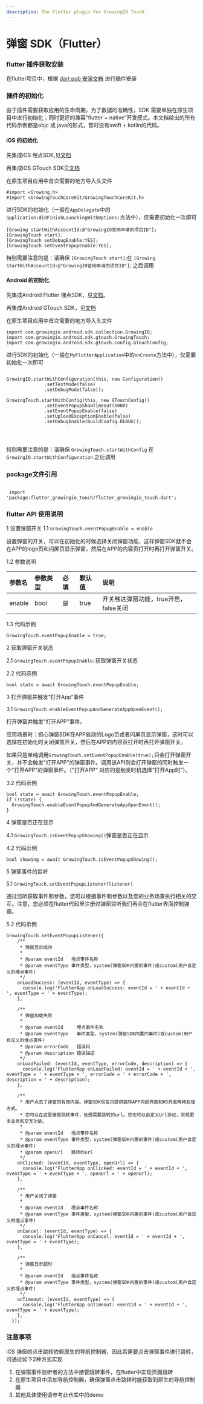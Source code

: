 ```yaml
---
description: The Flutter plugin for GrowingIO Touch.
---
```


# 弹窗 SDK（Flutter）

### flutter 插件获取安装

在flutter项目中，根据 [dart pub 安装文档](https://pub.dev/packages/flutter_growingio_touch#-installing-tab-) 进行插件安装

### 插件的初始化

由于插件需要获取应用的生命周期，为了数据的准确性，SDK 需要单独在原生项目中进行初始化；同时更好的兼容“flutter + native”开发模式。本文档给出的所有代码示例都是objc 或 java的形式，暂时没有swift + kotlin的代码。

#### iOS 的初始化

先集成iOS  埋点SDK,见[文档](https://docs.growingio.com/v3/developer-manual/sdkintegrated/ios-sdk/manunl-ios-sdk)

再集成iOS GTouch SDK见[文档](../ios-sdk/popup-component.md)

在原生项目应用中首次需要的地方导入头文件

```text
#import <Growing.h>
#import <GrowingTouchCoreKit/GrowingTouchCoreKit.h>
```

进行SDK的初始化（一般在`AppDelegate`中的`application:didFinishLaunchingWithOptions:`方法中），仅需要初始化一次即可

```text
[Growing startWithAccountId:@"GrowingIO官网申请的项目ID"];
[GrowingTouch start];
[GrowingTouch setDebugEnable:YES];
[GrowingTouch setEventPopupEnable:YES];
```

特别需要注意的是：请确保 `[GrowingTouch start]`;在 `[Growing startWithAccountId:@"GrowingIO官网申请的项目ID"]`; 之后调用

#### Android 的初始化

先集成Android Flutter 埋点SDK，见[文档](https://docs.growingio.com/v3/developer-manual/sdkintegrated/otherframe-sdk/flutter-sdk)。

再集成Android GTouch SDK，见[文档](ppowindow-flutter-sdk-component.md)

在原生项目应用中首次需要的地方导入头文件

```text
import com.growingio.android.sdk.collection.GrowingIO;
import com.growingio.android.sdk.gtouch.GrowingTouch;
import com.growingio.android.sdk.gtouch.config.GTouchConfig;
```

进行SDK的初始化（一般在`MyFlutterApplication`中的`onCreate`方法中），仅需要初始化一次即可

```text
   
GrowingIO.startWithConfiguration(this, new Configuration()
              .setTestMode(false)
              .setDebugMode(false));

GrowingTouch.startWithConfig(this, new GTouchConfig()
              .setEventPopupShowTimeout(5000)
              .setEventPopupEnable(false)
              .setUploadExceptionEnable(false)
              .setDebugEnable(BuildConfig.DEBUG));
              
              
               
```

特别需要注意的是：请确保 `GrowingTouch.startWithConfig` 在 `GrowingIO.startWithConfiguration` 之后调用

### package文件引用

```text
 
 import 'package:flutter_growingio_touch/flutter_growingio_touch.dart';
```

### flutter API 使用说明

1 设置弹窗开关 1.1 `GrowingTouch.eventPopupEnable = enable`

设置弹窗的开关，可以在初始化的时候选择关闭弹窗功能，这样弹窗SDK就不会在APP的logo页和闪屏页显示弹窗，然后在APP的内容页打开时再打开弹窗开关。

1.2 参数说明

| 参数名 | 参数类型 | 必填 | 默认值 | 说明 |
| :--- | :--- | :--- | :--- | :--- |
| enable | bool | 是 | true | 开关触达弹窗功能，true开启，false关闭 |

1.3 代码示例

```text
GrowingTouch.eventPopupEnable = true;
```

2 获取弹窗开关状态

2.1 `GrowingTouch.eventPopupEnable;`获取弹窗开关状态

2.2 代码示例

```text
bool state = await GrowingTouch.eventPopupEnable;
```

3 打开弹窗并触发“打开App”事件

3.1 `GrowingTouch.enableEventPopupAndGenerateAppOpenEvent();`

打开弹窗并触发"打开APP"事件。

应用场景时：担心弹窗SDK在APP启动的Logo页或者闪屏页显示弹窗，这时可以选择在初始化时关闭弹窗开关，然后在APP的内容页打开时再打开弹窗开关。

如果只是单纯调用`GrowingTouch.setEventPopupEnable(true);`只会打开弹窗开关，并不会触发"打开APP"的弹窗事件。调用该API则会打开弹窗的同时触发一个"打开APP"的弹窗事件。（"打开APP" 对应的是触发时机选择“打开App时”）。

3.2 代码示例

```text
bool state = await GrowingTouch.eventPopupEnable;
if (!state) {
  GrowingTouch.enableEventPopupAndGenerateAppOpenEvent();
}
```

4 弹窗是否正在显示

4.1 `GrowingTouch.isEventPopupShowing()`弹窗是否正在显示

4.2 代码示例

```text
bool showing = await GrowingTouch.isEventPopupShowing();
```

5 弹窗事件的监听

5.1 `GrowingTouch.setEventPopupListener(listener)`

通过监听获取事件和参数，您可以根据事件和参数以及您的业务场景执行相关的交互。注意，您必须在flutter代码里注册过弹窗监听我们再会在flutter界面控制弹窗。

5.2 代码示例

```text
GrowingTouch.setEventPopupListener({
    /**
     * 弹窗显示成功
     *
     * @param eventId   埋点事件名称
     * @param eventType 事件类型，system(弹窗SDK内置的事件)或custom(用户自定义的埋点事件)
     */
    onLoadSuccess: (eventId, eventType) => {
      console.log('FlutterApp onLoadSuccess: eventId = ' + eventId + ', eventType = ' + eventType);
    },

    /**
     * 弹窗加载失败
     *
     * @param eventId     埋点事件名称
     * @param eventType   事件类型，system(弹窗SDK内置的事件)或custom(用户自定义的埋点事件)
     * @param errorCode   错误码
     * @param description 错误描述
     */
    onLoadFailed: (eventId, eventType, errorCode, description) => {
      console.log('FlutterApp onLoadFailed: eventId = ' + eventId + ', eventType = ' + eventType + ', errorCode = ' + errorCode + ', description = ' + description);
    },

    /**
     * 用户点击了弹窗的有效内容。弹窗SDK现在只提供跳转APP内部界面和H5界面两种处理方式。
     * 您可以在这里接管跳转事件，处理需要跳转的url。您也可以自定义Url协议，实现更多业务和交互功能。
     *
     * @param eventId   埋点事件名称
     * @param eventType 事件类型，system(弹窗SDK内置的事件)或custom(用户自定义的埋点事件)
     * @param openUrl   跳转的url
     */
    onClicked: (eventId, eventType, openUrl) => {
      console.log('FlutterApp onClicked: eventId = ' + eventId + ', eventType = ' + eventType + ', openUrl = ' + openUrl);
    },

    /**
     * 用户关闭了弹窗
     *
     * @param eventId   埋点事件名称
     * @param eventType 事件类型，system(弹窗SDK内置的事件)或custom(用户自定义的埋点事件)
     */
    onCancel: (eventId, eventType) => {
      console.log('FlutterApp onCancel: eventId = ' + eventId + ', eventType = ' + eventType);
    },

    /**
     * 弹窗显示超时
     *
     * @param eventId   埋点事件名称
     * @param eventType 事件类型，system(弹窗SDK内置的事件)或custom(用户自定义的埋点事件)
     */
    onTimeout: (eventId, eventType) => {
      console.log('FlutterApp onTimeout: eventId = ' + eventId + ', eventType = ' + eventType);
    },
  });
```

### 注意事项

iOS 弹窗的点击跳转依赖原生的导航控制器，因此若需要点击弹窗事件进行跳转，可通过如下2种方式实现

1. 在弹窗事件监听者的方法中接管跳转事件，在flutter中实现页面跳转
2. 在原生项目中添加导航控制器，确保弹窗点击跳转时能获取到原生的导航控制器
3. 其他具体使用请参考此仓库中的demo

